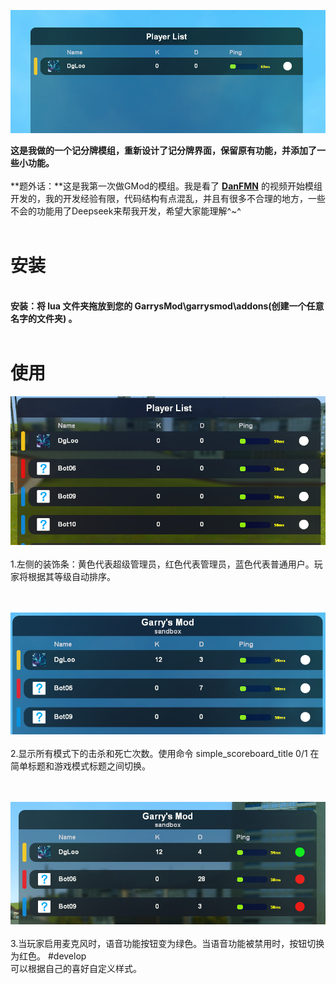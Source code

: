 ![01](https://github.com/DgLooSL/Gmod-SimpleScoreboard/blob/main/img/01.png?raw=true)

**这是我做的一个记分牌模组，重新设计了记分牌界面，保留原有功能，并添加了一些小功能。**</br></br>
**题外话：**这是我第一次做GMod的模组。我是看了 [**DanFMN**](https://www.youtube.com/playlist?list=PLN1e9kVZIWewR9Tm48zbxdm1qiBEWYpJI) 的视频开始模组开发的，我的开发经验有限，代码结构有点混乱，并且有很多不合理的地方，一些不会的功能用了Deepseek来帮我开发，希望大家能理解^~^
</br>
</br>
# 安装
</br>**安装：将 lua 文件夹拖放到您的 GarrysMod\garrysmod\addons\(创建一个任意名字的文件夹) 。**</br></br>
# 使用
![02](https://github.com/DgLooSL/Gmod-SimpleScoreboard/blob/main/img/02.png?raw=true)
</br></br>1.左侧的装饰条：黄色代表超级管理员，红色代表管理员，蓝色代表普通用户。玩家将根据其等级自动排序。</br></br></br>

![03](https://github.com/DgLooSL/Gmod-SimpleScoreboard/blob/main/img/03.png?raw=true)
</br></br>2.显示所有模式下的击杀和死亡次数。使用命令 simple_scoreboard_title 0/1 在简单标题和游戏模式标题之间切换。</br></br></br>

![04](https://github.com/DgLooSL/Gmod-SimpleScoreboard/blob/main/img/04.png?raw=true)
</br></br>3.当玩家启用麦克风时，语音功能按钮变为绿色。当语音功能被禁用时，按钮切换为红色。
#develop
</br>可以根据自己的喜好自定义样式。

